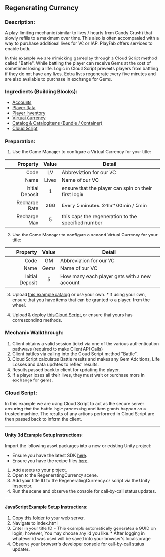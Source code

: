 ## Regenerating Currency
### Description:
A play-limiting mechanic (similar to lives / hearts from Candy Crush) that slowly refills to a maximum over time. This also is often accompanied with a way to purchase additional lives for VC or IAP. PlayFab offers services to enable both.

In this example we are mimicking gameplay through a Cloud Script method called "Battle". While battling the player can receive Gems at the cost of sometimes losing a life. Logic in Cloud Script prevents players from battling if they do not have any lives. Extra lives regenerate every five minutes and are also available to purchase in exchange for Gems.

### Ingredients (Building Blocks):
  * [Accounts](https://api.playfab.com/docs/building-blocks#Accounts)
  * [Player Data](https://api.playfab.com/docs/building-blocks#Player_Data)
  * [Player Inventory](https://api.playfab.com/docs/building-blocks#Player_Inventory)
  * [Virtual Currency](https://api.playfab.com/docs/building-blocks#Virtual_Currency)
  * [Catalog & CatalogItems (Bundle / Container)](https://api.playfab.com/docs/building-blocks#Catalog)
  * [Cloud Script](https://api.playfab.com/docs/building-blocks#Cloud_Script)

### Preparation:
  1. Use the Game Manager to configure a Virtual Currency for your title:

  | Property | Value | Detail
  ---: | :---: | --- 
  Code | LV | Abbreviation for our VC
  Name | Lives | Name of our VC
  Initial Deposit | 1 | ensure that the player can spin on their first login
  Recharge Rate | 288 |  Every 5 minutes: 24hr*60min / 5min
  Recharge Max | 5 | this caps the regeneration to the specified number

  2. Use the Game Manager to configure a second Virtual Currency for your title:

  | Property | Value | Detail
  ---: | :---: | --- 
  Code | GM | Abbreviation for our VC
  Name | Gems | Name of our VC
  Initial Deposit | 5 | How many each player gets with a new account

  3. Upload [this example catalog](/Recipes/RegeneratingCurrency/PlayFab-JSON/Catalog.json) or use your own.
    * If using your own, ensure that you have items that can be granted to a player. from the wheel.

  4. Upload & deploy [this Cloud Script](/Recipes/RegeneratingCurrency/CloudScript.js), or ensure that yours has corresponding methods.  

### Mechanic Walkthrough:
  1. Client obtains a valid session ticket via one of the various authentication pathways (required to make Client API Calls)
  2. Client battles via calling into the Cloud Script method "Battle". 
  3. Cloud Script calculates Battle results and makes any Gem Additions, Life Losses and data updates to reflect results.
  4. Results passed back to client for updating the player.
  5. If a player loses all their lives, they must wait or purchase more in exchange for gems.


### Cloud Script:
In this example we are using Cloud Script to act as the secure server ensuring that the battle logic processing and item grants happen on a trusted machine. The results of any actions performed in Cloud Script are then passed back to inform the client.

----

#### Unity 3d Example Setup Instructions:
Import the following asset packages into a new or existing Unity project:
  * Ensure you have the latest SDK [here](https://github.com/PlayFab/UnitySDK/raw/versioned/PlayFabClientSDK.unitypackage).
  * Ensure you have the recipe files [here](https://github.com/PlayFab/PlayFab-Samples/raw/master/Recipes/RegeneratingCurrency/Unity3d-Example/RegeneratingCurrencyRecipe.unitypackage).
  
  1. Add assets to your project. 
  2. Open to the RegeneratingCurrency scene.
  3. Add your title ID to the RegeneratingCurrency.cs script via the Unity Inspector.
  4. Run the scene and observe the console for call-by-call status updates.

----

#### JavaScript Example Setup Instructions:
  1. Copy [this folder](/Recipes/SimpleCrossPromotion/Example-JavaScript) to your web server. 
  2. Navigate to index.html  
  3. Enter in your title ID
    * This example automatically generates a GUID on login; however, You may choose any id you like.
    * After logging in whatever id was used will be saved into your browser's localstorage
  4. Observe your browser's developer console for call-by-call status updates.